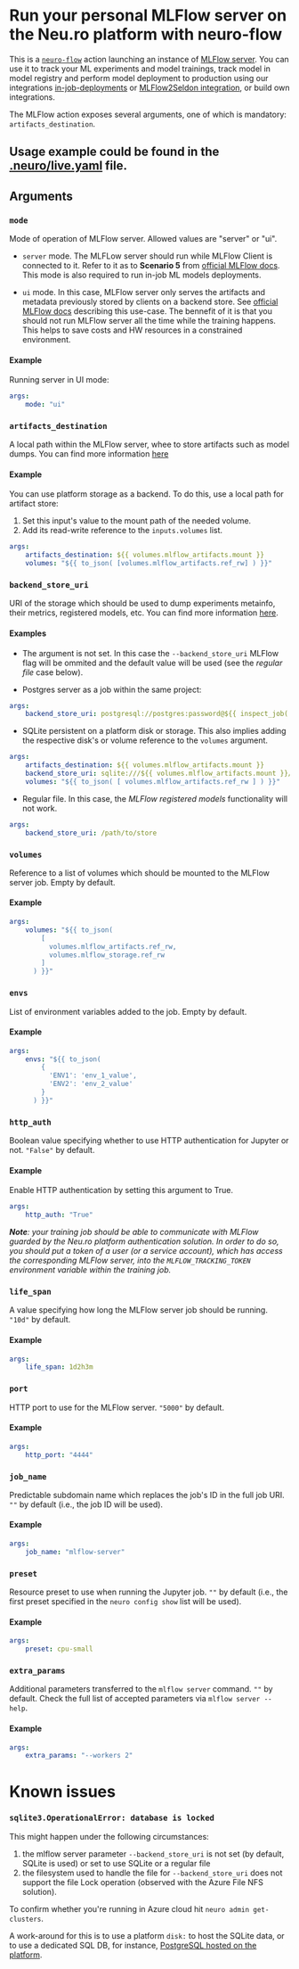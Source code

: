 # Run your personal MLFlow server on the Neu.ro platform with neuro-flow

This is a [`neuro-flow`](https://github.com/neuro-inc/neuro-flow) action launching an instance of [MLFlow server](https://www.mlflow.org/docs/latest/tracking.html).
You can use it to track your ML experiments and model trainings, track model in model registry and perform model deployment to production using our integrations [in-job-deployments](https://github.com/neuro-inc/mlops-job-deploy-app) or [MLFlow2Seldon integration](https://github.com/neuro-inc/mlops-k8s-mlflow2seldon), or build own integrations.

The MLFlow action exposes several arguments, one of which is mandatory: `artifacts_destination`.

## Usage example could be found in the [.neuro/live.yaml](.neuro/live.yaml) file.

## Arguments
### `mode`

Mode of operation of MLFlow server. Allowed values are "server" or "ui".

- `server` mode. The MLFLow server should run while MLFlow Client is connected to it. Refer to it as to **Scenario 5** from [official MLFlow docs](https://www.mlflow.org/docs/latest/tracking.html#scenario-5-mlflow-tracking-server-enabled-with-proxied-artifact-storage-access). This mode is also required to run in-job ML models deployments.

- `ui` mode. In this case, MLFlow server only serves the artifacts and metadata previously stored by clients on a backend store. See [official MLFlow docs](https://www.mlflow.org/docs/latest/cli.html#mlflow-ui) describing this use-case. The bennefit of it is that you should not run MLFlow server all the time while the training happens. This helps to save costs and HW resources in a constrained environment.

#### Example

Running server in UI mode:

```yaml
args:
    mode: "ui"
```


### `artifacts_destination`

A local path within the MLFlow server, whee to store artifacts such as model dumps.
You can find more information [here](https://mlflow.org/docs/latest/tracking.html#artifact-stores)

#### Example

You can use platform storage as a backend.
To do this, use a local path for artifact store:
1. Set this input's value to the mount path of the needed volume.
2. Add its read-write reference to the `inputs.volumes` list.

```yaml
args:
    artifacts_destination: ${{ volumes.mlflow_artifacts.mount }}
    volumes: "${{ to_json( [volumes.mlflow_artifacts.ref_rw] ) }}"
```


### `backend_store_uri`

URI of the storage which should be used to dump experiments metainfo, their metrics, registered models, etc.
You can find more information [here](https://mlflow.org/docs/latest/tracking.html#backend-stores).

#### Examples

* The argument is not set.
In this case the `--backend_store_uri` MLFlow flag will be ommited and the default value will be used (see the _regular file_ case below).

* Postgres server as a job within the same project:
```yaml
args:
	backend_store_uri: postgresql://postgres:password@${{ inspect_job('postgres').internal_hostname_named }}:5432
```

* SQLite persistent on a platform disk or storage.
This also implies adding the respective disk's or volume reference to the `volumes` argument.
```yaml
args:
    artifacts_destination: ${{ volumes.mlflow_artifacts.mount }}
    backend_store_uri: sqlite:///${{ volumes.mlflow_artifacts.mount }}/mlflow.db
    volumes: "${{ to_json( [ volumes.mlflow_artifacts.ref_rw ] ) }}"
```

* Regular file. 
In this case, the *MLFlow registered models* functionality will not work.
```yaml
args:
    backend_store_uri: /path/to/store 
```

### `volumes`

Reference to a list of volumes which should be mounted to the MLFlow server job. Empty by default.

#### Example

```yaml
args:
    volumes: "${{ to_json(
        [
          volumes.mlflow_artifacts.ref_rw,
          volumes.mlflow_storage.ref_rw
        ]
      ) }}"
```

### `envs`

List of environment variables added to the job. Empty by default.

#### Example

```yaml
args:
	envs: "${{ to_json(
        {
          'ENV1': 'env_1_value',
          'ENV2': 'env_2_value'
        }
      ) }}"
```

### `http_auth`

Boolean value specifying whether to use HTTP authentication for Jupyter or not. `"False"` by default.

#### Example

Enable HTTP authentication by setting this argument to True.
```yaml
args:
    http_auth: "True"
```

_**Note**: your training job should be able to communicate with MLFlow guarded by the Neu.ro platform authentication solution. In order to do so, you should put a token of a user (or a service account), which has access the corresponding MLFlow server, into the `MLFLOW_TRACKING_TOKEN` environment variable within the training job._

### `life_span`

A value specifying how long the MLFlow server job should be running. `"10d"` by default.

#### Example

```yaml
args:
	life_span: 1d2h3m
```

### `port`

HTTP port to use for the MLFlow server. `"5000"` by default.

#### Example

```yaml
args:
    http_port: "4444"
```

### `job_name`

Predictable subdomain name which replaces the job's ID in the full job URI. `""` by default (i.e., the job ID will be used).

#### Example

```yaml
args:
	job_name: "mlflow-server"
```


### `preset`

Resource preset to use when running the Jupyter job. `""` by default (i.e., the first preset specified in the `neuro config show` list will be used).

#### Example

```yaml
args:
    preset: cpu-small
```

### `extra_params`

Additional parameters transferred to the `mlflow server` command. `""` by default.
Check the full list of accepted parameters via `mlflow server --help`.

#### Example

```yaml
args:
    extra_params: "--workers 2"
```

# Known issues
### `sqlite3.OperationalError: database is locked`
This might happen under the following circumstances:
1. the mlflow server parameter `--backend_store_uri` is not set (by default, SQLite is used) or set to use SQLite or a regular file
2. the filesystem used to handle the file for `--backend_store_uri` does not support the file Lock operation (observed with the Azure File NFS solution).

To confirm whether you're running in Azure cloud hit `neuro admin get-clusters`.

A work-around for this is to use a platform `disk:` to host the SQLite data, or to use a dedicated SQL DB, for instance, [PostgreSQL hosted on the platform](https://github.com/neuro-actions/postgres).
